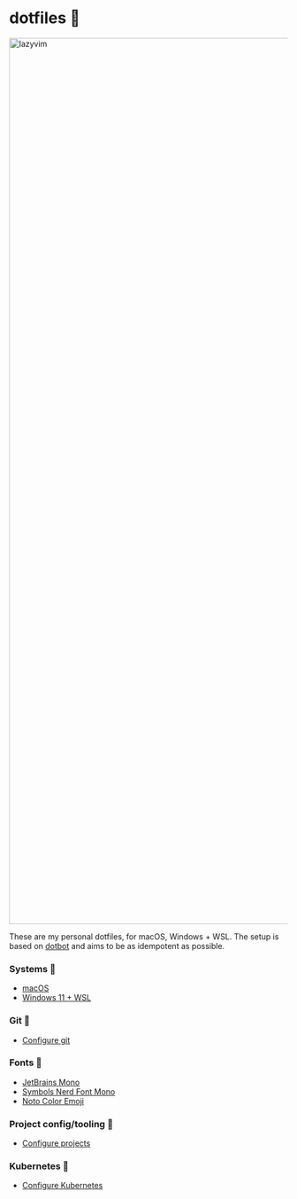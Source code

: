 # dotfiles 🍩

<img width="1600" alt="lazyvim" src="https://github.com/fredrikaverpil/dotfiles/assets/994357/28d5cbe3-b9a1-47a4-93f4-616a6d251544">

These are my personal dotfiles, for macOS, Windows + WSL. The setup is based on [dotbot](https://github.com/anishathalye/dotbot) and aims to be as idempotent as possible.

### Systems 🚀

- [macOS](README_MACOS.md)
- [Windows 11 + WSL](README_WIN_WSL.md)

### Git 🐙

- [Configure git](README_GIT.md)

### Fonts 💯

- [JetBrains Mono](https://github.com/JetBrains/JetBrainsMono)
- [Symbols Nerd Font Mono](https://github.com/ryanoasis/nerd-fonts)
- [Noto Color Emoji](https://fonts.google.com/noto/specimen/Noto+Color+Emoji)

### Project config/tooling 🧢

- [Configure projects](README_PROJECT.md)

### Kubernetes 🧊

- [Configure Kubernetes](README_K8S.md)
